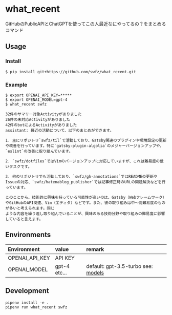 # what_recent

GitHubのPublicAPIとChatGPTを使ってこの人最近なにやってるの？をまとめるコマンド

## Usage

### Install

```
$ pip install git+https://github.com/swfz/what_recent.git
```

### Example

```
$ export OPENAI_API_KEY=*****
$ export OPENAI_MODEL=gpt-4
$ what_recent swfz

32件のサマリー対象Activityがありました
26件の未対応Activityがありました
42件のbotによるActivityがありました
assistant: 最近の活動について、以下のまとめができます。

1. 主にリポジトリ`swfz/til`で活動しており、Gatsby関連のプラグインや環境設定の更新や改善を行っています。特に`gatsby-plugin-algolia`のメジャーバージョンアップや、`eslint`の改善に取り組んでいます。

2. `swfz/dotfiles`ではVimのバージョンアップに対応していますが、これは難易度の低いタスクです。

3. 他のリポジトリでも活動しており、`swfz/gh-annotations`ではREADMEの更新やIssueの対応、`swfz/hatenablog_publisher`では記事修正時のURLの問題解決などを行っています。

このことから、技術的に興味を持っている可能性が高いのは、Gatsby（Webフレームワーク）やGitHubのAPI関連、Vim（エディタ）などです。また、彼の取り組みは中～高難易度のものが多いと考えられます。同じ
ような内容を繰り返し取り組んでいることが、興味のある技術分野や取り組みの難易度に影響していると言えます。
```

## Environments

| Environment | value | remark |
|:-|:-|:-|
| OPENAI_API_KEY | API KEY |  |
| OPENAI_MODEL | gpt-4 etc... | default: gpt-3.5-turbo see: [models](https://platform.openai.com/docs/models/overview)|

## Development

```
pipenv install -e .
pipenv run what_recent swfz
```
